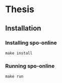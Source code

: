 # Thesis

## Installation

### Installing spo-online

```
make install
```

### Running spo-online

```
make run
```
